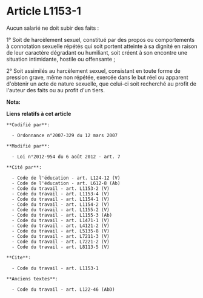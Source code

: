 # Article L1153-1

Aucun salarié ne doit subir des faits : 

1° Soit de harcèlement sexuel, constitué par des propos ou comportements à connotation sexuelle répétés qui soit portent
atteinte à sa dignité en raison de leur caractère dégradant ou humiliant, soit créent à son encontre une situation
intimidante, hostile ou offensante ; 

2° Soit assimilés au harcèlement sexuel, consistant en toute forme de pression grave, même non répétée, exercée dans le but
réel ou apparent d'obtenir un acte de nature sexuelle, que celui-ci soit recherché au profit de l'auteur des faits ou au
profit d'un tiers.

**Nota:**



**Liens relatifs à cet article**

	**Codifié par**:

	  - Ordonnance n°2007-329 du 12 mars 2007

	**Modifié par**:

	  - Loi n°2012-954 du 6 août 2012 - art. 7

	**Cité par**:

	  - Code de l'éducation - art. L124-12 (V)
	  - Code de l'éducation - art. L612-8 (Ab)
	  - Code du travail - art. L1153-2 (V)
	  - Code du travail - art. L1153-4 (V)
	  - Code du travail - art. L1154-1 (V)
	  - Code du travail - art. L1154-2 (V)
	  - Code du travail - art. L1155-2 (V)
	  - Code du travail - art. L1155-3 (Ab)
	  - Code du travail - art. L1471-1 (V)
	  - Code du travail - art. L4121-2 (V)
	  - Code du travail - art. L5135-8 (V)
	  - Code du travail - art. L7211-3 (V)
	  - Code du travail - art. L7221-2 (V)
	  - Code du travail - art. L8113-5 (V)

	**Cite**:

	  - Code du travail - art. L1153-1

	**Anciens textes**:

	  - Code du travail - art. L122-46 (AbD)
